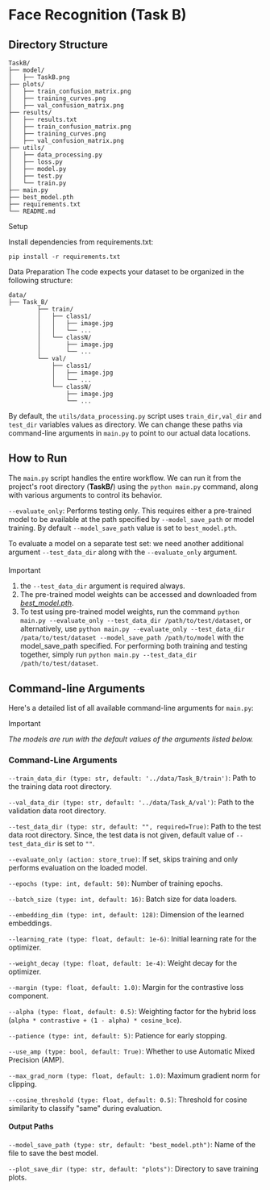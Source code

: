 # Face Recognition (Task B)


## Directory Structure
```
TaskB/
├── model/
│   ├── TaskB.png    
├── plots/
│   ├── train_confusion_matrix.png
│   ├── training_curves.png
│   ├── val_confusion_matrix.png  
├── results/
│   ├── results.txt    
│   ├── train_confusion_matrix.png
│   ├── training_curves.png
│   ├── val_confusion_matrix.png  
├── utils/
│   ├── data_processing.py     
│   ├── loss.py                 
│   ├── model.py          
│   ├── test.py  
│   └── train.py             
├── main.py  
├── best_model.pth                   
├── requirements.txt           
└── README.md                 
```

Setup

Install dependencies from requirements.txt:

```pip install -r requirements.txt```

Data Preparation
The code expects your dataset to be organized in the following structure:
```
data/
├── Task_B/
        ├── train/
        │   ├── class1/
        │   │   ├── image.jpg
        │   │   └── ...
        │   └── classN/
        │       ├── image.jpg
        │       └── ...
        └── val/
            ├── class1/
            │   ├── image.jpg
            │   └── ...
            └── classN/
                ├── image.jpg
                └── ...
```
By default, the ```utils/data_processing.py``` script uses ```train_dir,val_dir``` and ```test_dir``` variables values as directory. We can change these paths via command-line arguments in ```main.py``` to point to our actual data locations.

## How to Run
The ```main.py``` script handles the entire workflow. We can run it from the project's root directory (**TaskB/**) using the ```python main.py``` command, along with various arguments to control its behavior.

```--evaluate_only```: Performs testing only. This requires either a pre-trained model to be available at the path specified by ```--model_save_path``` or model training. By default ```--model_save_path``` value is set to ```best_model.pth```.

To evaluate a model on a separate test set: we need another additional argument ```--test_data_dir``` along with the ```--evaluate_only``` argument.

#### 
> [!IMPORTANT]
> 1. the ```--test_data_dir``` argument is required always. <br/>
> 2. The pre-trained model weights can be accessed and downloaded from [*best_model.pth*](https://drive.google.com/file/d/1xtsd0zAtk8nWcTCWY_7lWZvt-knz6YIy/view). <br/>
> 3. To test using pre-trained model weights, run the command ```python main.py --evaluate_only --test_data_dir /path/to/test/dataset```, or alternatively, use ```python main.py --evaluate_only --test_data_dir /pata/to/test/dataset --model_save_path /path/to/model``` with the model_save_path specified. For performing both training and testing together, simply run ```python main.py --test_data_dir /path/to/test/dataset```.

## Command-line Arguments
Here's a detailed list of all available command-line arguments for ```main.py```:

> [!IMPORTANT]
> *The models are run with the default values of the arguments listed below.*

### Command-Line Arguments

```--train_data_dir (type: str, default: '../data/Task_B/train')```: Path to the training data root directory.

```--val_data_dir (type: str, default: '../data/Task_A/val')```: Path to the validation data root directory.

```--test_data_dir (type: str, default: "", required=True)```: Path to the test data root directory. Since, the test data is not given, default value of ```--test_data_dir``` is set to ```""```.

```--evaluate_only (action: store_true)```: If set, skips training and only performs evaluation on the loaded model.

```--epochs (type: int, default: 50)```: Number of training epochs.

```--batch_size (type: int, default: 16)```: Batch size for data loaders.

```--embedding_dim (type: int, default: 128)```: Dimension of the learned embeddings.

```--learning_rate (type: float, default: 1e-6)```: Initial learning rate for the optimizer.

```--weight_decay (type: float, default: 1e-4)```: Weight decay for the optimizer.

```--margin (type: float, default: 1.0)```: Margin for the contrastive loss component.

```--alpha (type: float, default: 0.5)```: Weighting factor for the hybrid loss (`alpha * contrastive + (1 - alpha) * cosine_bce`).

```--patience (type: int, default: 5)```: Patience for early stopping.

```--use_amp (type: bool, default: True)```: Whether to use Automatic Mixed Precision (AMP).

```--max_grad_norm (type: float, default: 1.0)```: Maximum gradient norm for clipping.

```--cosine_threshold (type: float, default: 0.5)```: Threshold for cosine similarity to classify "same" during evaluation.

#### Output Paths

```--model_save_path (type: str, default: "best_model.pth")```: Name of the file to save the best model.

```--plot_save_dir (type: str, default: "plots")```: Directory to save training plots.



